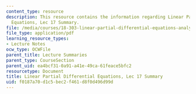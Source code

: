 ```yaml
---
content_type: resource
description: This resource contains the information regarding Linear Partial Differential
  Equations, Lec 17 Summary.
file: /media/courses/18-303-linear-partial-differential-equations-analysis-and-numerics-fall-2014/f0187a70d1c5bec2f461d8f0d496d99d_MIT18_303F14_Lecture17.pdf
file_type: application/pdf
learning_resource_types:
- Lecture Notes
ocw_type: OCWFile
parent_title: Lecture Summaries
parent_type: CourseSection
parent_uid: ea4bcf31-0a91-a41e-49ca-61feace5bfc2
resourcetype: Document
title: Linear Partial Differential Equations, Lec 17 Summary
uid: f0187a70-d1c5-bec2-f461-d8f0d496d99d
---
```

